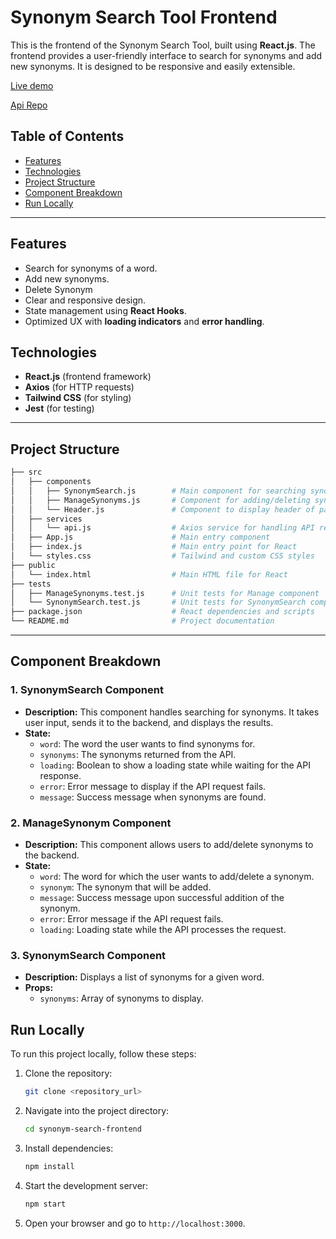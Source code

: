 # **Synonym Search Tool Frontend**

This is the frontend of the Synonym Search Tool, built using **React.js**. The frontend provides a user-friendly interface to search for synonyms and add new synonyms. It is designed to be responsive and easily extensible.

[Live demo](https://synonym-search-frontend-14e02c2a5a9d.herokuapp.com)

[Api Repo](https://github.com/samirsayyad/synonym-search-api)

## **Table of Contents**

- [Features](#features)
- [Technologies](#technologies)
- [Project Structure](#project-structure)
- [Component Breakdown](#component-breakdown)
- [Run Locally](#run-locally)

---

## **Features**

- Search for synonyms of a word.
- Add new synonyms.
- Delete Synonym
- Clear and responsive design.
- State management using **React Hooks**.
- Optimized UX with **loading indicators** and **error handling**.

## **Technologies**

- **React.js** (frontend framework)
- **Axios** (for HTTP requests)
- **Tailwind CSS** (for styling)
- **Jest** (for testing)

---

## **Project Structure**

```bash
├── src
│   ├── components
│   │   ├── SynonymSearch.js        # Main component for searching synonyms
│   │   ├── ManageSynonyms.js       # Component for adding/deleting synonyms
│   │   └── Header.js               # Component to display header of page
│   ├── services
│   │   └── api.js                  # Axios service for handling API requests
│   ├── App.js                      # Main entry component
│   ├── index.js                    # Main entry point for React
│   └── styles.css                  # Tailwind and custom CSS styles
├── public
│   └── index.html                  # Main HTML file for React
├── tests
│   ├── ManageSynonyms.test.js      # Unit tests for Manage component
│   └── SynonymSearch.test.js       # Unit tests for SynonymSearch component
├── package.json                    # React dependencies and scripts
└── README.md                       # Project documentation
```

---

## **Component Breakdown**

### **1. SynonymSearch Component**

- **Description:** This component handles searching for synonyms. It takes user input, sends it to the backend, and displays the results.
- **State:**
  - `word`: The word the user wants to find synonyms for.
  - `synonyms`: The synonyms returned from the API.
  - `loading`: Boolean to show a loading state while waiting for the API response.
  - `error`: Error message to display if the API request fails.
  - `message`: Success message when synonyms are found.

### **2. ManageSynonym Component**

- **Description:** This component allows users to add/delete synonyms to the backend.
- **State:**
  - `word`: The word for which the user wants to add/delete a synonym.
  - `synonym`: The synonym that will be added.
  - `message`: Success message upon successful addition of the synonym.
  - `error`: Error message if the API request fails.
  - `loading`: Loading state while the API processes the request.

### **3. SynonymSearch Component**

- **Description:** Displays a list of synonyms for a given word.
- **Props:**
  - `synonyms`: Array of synonyms to display.

## **Run Locally**

To run this project locally, follow these steps:

1. Clone the repository:
   ```bash
   git clone <repository_url>
   ```
2. Navigate into the project directory:
   ```bash
   cd synonym-search-frontend
   ```
3. Install dependencies:
   ```bash
   npm install
   ```
4. Start the development server:
   ```bash
   npm start
   ```
5. Open your browser and go to `http://localhost:3000`.
